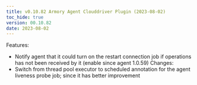 ```yaml
---
title: v0.10.82 Armory Agent Clouddriver Plugin (2023-08-02)
toc_hide: true
version: 00.10.82
date: 2023-08-02
---
```


Features: 
- Notify agent that it could turn on the restart connection job if operations has not been received by it (enable since agent 1.0.59)
Changes: 
- Switch from thread pool executor to scheduled annotation for the agent liveness probe job; since it has better improvement
